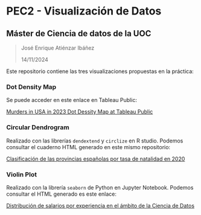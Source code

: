 # PEC2 - Visualización de Datos

## Máster de Ciencia de datos de la UOC

> José Enrique Atiénzar Ibáñez
>
> 14/11/2024

Este repositorio contiene las tres visualizaciones propuestas en la práctica:

### Dot Density Map

Se puede acceder en este enlace en Tableau Public:

[Murders in USA in 2023 Dot Dessity Map at Tableau Public](https://public.tableau.com/app/profile/jos.enrique.ati.nzar.ib.ez7622/viz/dotmap-murders/Sheet1?publish=yes)

### Circular Dendrogram

Realizado con las librerías `dendextend` y `circlize` en R studio.
Podemos consultar el cuaderno HTML generado en este mismo repositorio:

[Clasificación de las provincias españolas por tasa de natalidad en 2020](./circular-dendrogram.html)

### Violin Plot

Realizado con la librería `seaborn` de Python en Jupyter Notebook.
Podemos consultar el HTML generado es este enlace:

[Distribución de salarios por experiencia en el ámbito de la Ciencia de Datos](./violin-plot.html)
